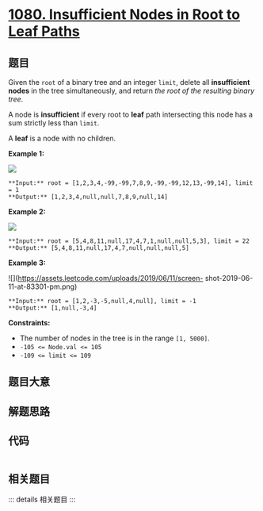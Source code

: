 # [1080. Insufficient Nodes in Root to Leaf Paths](https://leetcode.com/problems/insufficient-nodes-in-root-to-leaf-paths)

## 题目

Given the `root` of a binary tree and an integer `limit`, delete all
**insufficient nodes** in the tree simultaneously, and return _the root of the
resulting binary tree_.

A node is **insufficient** if every root to **leaf** path intersecting this
node has a sum strictly less than `limit`.

A **leaf** is a node with no children.



**Example 1:**

![](https://assets.leetcode.com/uploads/2019/06/05/insufficient-11.png)

    
    
    **Input:** root = [1,2,3,4,-99,-99,7,8,9,-99,-99,12,13,-99,14], limit = 1
    **Output:** [1,2,3,4,null,null,7,8,9,null,14]
    

**Example 2:**

![](https://assets.leetcode.com/uploads/2019/06/05/insufficient-3.png)

    
    
    **Input:** root = [5,4,8,11,null,17,4,7,1,null,null,5,3], limit = 22
    **Output:** [5,4,8,11,null,17,4,7,null,null,null,5]
    

**Example 3:**

![](https://assets.leetcode.com/uploads/2019/06/11/screen-
shot-2019-06-11-at-83301-pm.png)

    
    
    **Input:** root = [1,2,-3,-5,null,4,null], limit = -1
    **Output:** [1,null,-3,4]
    



**Constraints:**

  * The number of nodes in the tree is in the range `[1, 5000]`.
  * `-105 <= Node.val <= 105`
  * `-109 <= limit <= 109`


## 题目大意

## 解题思路

## 代码

```javascript

```

## 相关题目

::: details 相关题目
:::
